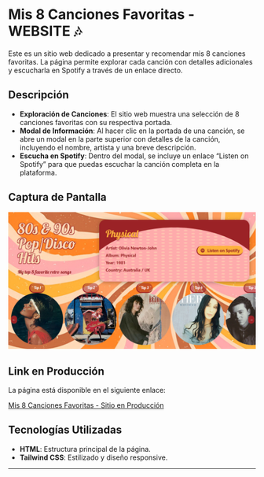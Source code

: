 # Mis 8 Canciones Favoritas - WEBSITE 🎶

Este es un sitio web dedicado a presentar y recomendar mis 8 canciones favoritas. La página permite explorar cada canción con detalles adicionales y escucharla en Spotify a través de un enlace directo.

## Descripción

- **Exploración de Canciones**: El sitio web muestra una selección de 8 canciones favoritas con su respectiva portada.
- **Modal de Información**: Al hacer clic en la portada de una canción, se abre un modal en la parte superior con detalles de la canción, incluyendo el nombre, artista y una breve descripción.
- **Escucha en Spotify**: Dentro del modal, se incluye un enlace “Listen on Spotify” para que puedas escuchar la canción completa en la plataforma.

## Captura de Pantalla

![Vista de la Página](images/pantalla.png)

## Link en Producción

La página está disponible en el siguiente enlace:

[Mis 8 Canciones Favoritas - Sitio en Producción](https://brenda-0021.github.io/Pagina-con-Tailwind/)

## Tecnologías Utilizadas

- **HTML**: Estructura principal de la página.
- **Tailwind CSS**: Estilizado y diseño responsive.

---
